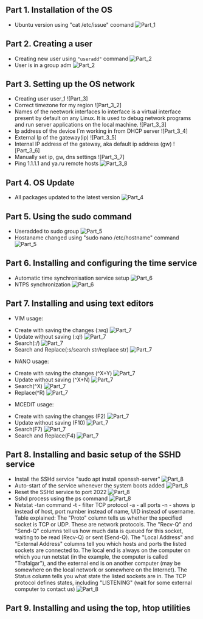 ## Part 1. Installation of the OS
* Ubuntu version using "cat /etc/issue" coomand
![Part_1](screenshots/Part_1.png)
## Part 2. Creating a user
* Creating new user using `"useradd"` command
![Part_2](screenshots/Part_2.png)
* User is in a group adm
![Part_2](screenshots/Part_2_2.png)
## Part 3. Setting up the OS network
* Creating user user_1
![Part_3]
* Correct timezone for my region
![Part_3_2]
* Names of the neetwork interfaces
lo interface is a virtual interface present by default on any Linux. It is used to debug network programs and run server applications on the local machine.
![Part_3_3]
* Ip address of the device I`m working in from DHCP server
![Part_3_4]
* External Ip of the gateway(ip)
![Part_3_5]
* Internal IP address of the gateway, aka default ip address (gw)
![Part_3_6]
* Manually set ip, gw, dns settings
![Part_3_7]
* Ping 1.1.1.1 and ya.ru remote hosts
![Part_3_8](screenshots/Part_3_8.png)
## Part 4. OS Update
* All packages updated to the latest version
![Part_4](screenshots/Part_4.png)
## Part 5. Using the sudo command
* Useradded to sudo group
![Part_5](screenshots/Part_5.png)
* Hostaname changed using "sudo nano /etc/hostname" command
![Part_5](screenshots/Part_5_2.png)
## Part 6. Installing and configuring the time service
* Automatic time synchronisation service setup
![Part_6](screenshots/Part_6.png)
* NTPS synchronization
![Part_6](screenshots/Part_6_2.png)
## Part 7. Installing and using text editors
* VIM usage:
- Create with saving the changes (:wq)
![Part_7](screenshots/Part_7_1.png)
- Update without saving (:q!)
![Part_7](screenshots/Part_7_2.png)
- Search(:/)
![Part_7](screenshots/Part_7_3.png)
- Search and Replace(:s/search str/replace str)
![Part_7](screenshots/Part_7_4.png)
* NANO usage:
- Create with saving the changes (^X+Y)
![Part_7](screenshots/Part_7_5.png)
- Update without saving (^X+N)
![Part_7](screenshots/Part_7_6.png)
- Search(^X)
![Part_7](screenshots/Part_7_7.png)
- Replace(^R)
![Part_7](screenshots/Part_7_8.png)
* MCEDIT usage:
- Create with saving the changes (F2)
![Part_7](screenshots/Part_7_9.png)
- Update without saving (F10)
![Part_7](screenshots/Part_7_10.png)
- Search(F7)
![Part_7](screenshots/Part_7_11.png)
- Search and Replace(F4)
![Part_7](screenshots/Part_7_12.png)
## Part 8. Installing and basic setup of the SSHD service
* Install the SSHd service "sudo apt install openssh-server"
![Part_8](screenshots/Part_8_1.png)
* Auto-start of the service whenever the system boots added
![Part_8](screenshots/Part_8_2.png)
* Reset the SSHd service to port 2022
![Part_8](screenshots/Part_8_3.png)
* Sshd process using the ps command
![Part_8](screenshots/Part_8_4.png)
* Netstat -tan command
-t - filter TCP protocol
-a - all ports
-n - shows ip instead of host, port number instead of name, UID instead of username.
Table explained:
The "Proto" column tells us whether the specified socket is TCP or UDP. These are network protocols.
The "Recv-Q" and "Send-Q" columns tell us how much data is queued for this socket, waiting to be read (Recv-Q) or sent (Send-Q).
The "Local Address" and "External Address" columns tell you which hosts and ports the listed sockets are connected to. The local end is always on the computer on which you run netstat (in the example, the computer is called "Trafalgar"), and the external end is on another computer (may be somewhere on the local network or somewhere on the Internet).
The Status column tells you what state the listed sockets are in. The TCP protocol defines states, including "LISTENING" (wait for some external computer to contact us)
![Part_8](screenshots/Part_8_5.png)
## Part 9. Installing and using the top, htop utilities






 